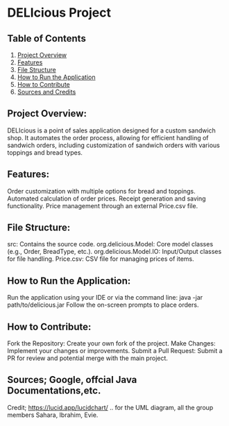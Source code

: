 # DELIcious Project

## Table of Contents
1. [Project Overview](#project-overview)
2. [Features](#features)
3. [File Structure](#file-structure)
4. [How to Run the Application](#how-to-run-the-application)
5. [How to Contribute](#how-to-contribute)
6. [Sources and Credits](#sources-and-credits)

## Project Overview:
DELIcious is a point of sales application designed for a custom sandwich shop.
It automates the order process, allowing for efficient handling of sandwich orders, including customization of sandwich orders with various toppings and bread types.

## Features:
Order customization with multiple options for bread and toppings.
Automated calculation of order prices.
Receipt generation and saving functionality.
Price management through an external Price.csv file.

## File Structure:
src: Contains the source code.
org.delicious.Model: Core model classes (e.g., Order, BreadType, etc.).
org.delicious.Model.IO: Input/Output classes for file handling.
Price.csv: CSV file for managing prices of items.

## How to Run the Application:
Run the application using your IDE or via the command line:
java -jar path/to/delicious.jar
Follow the on-screen prompts to place orders.


## How to Contribute:
Fork the Repository: Create your own fork of the project.
Make Changes: Implement your changes or improvements.
Submit a Pull Request: Submit a PR for review and potential merge with the main project.

## Sources; Google, offcial Java Documentations,etc.
Credit; https://lucid.app/lucidchart/ .. for the UML diagram, all the group members Sahara, Ibrahim, Evie.


